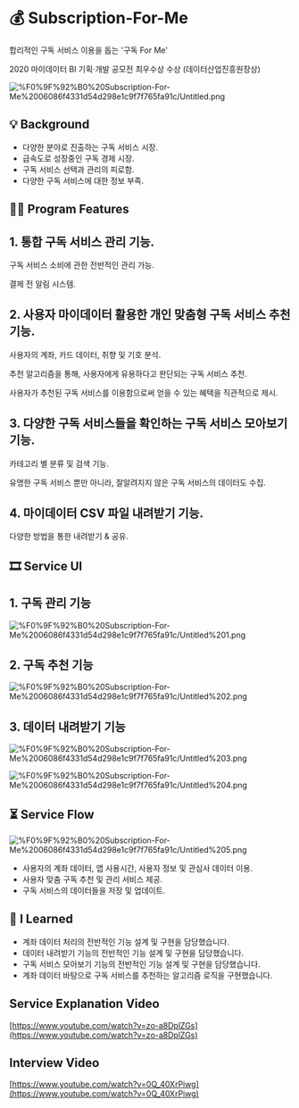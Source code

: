 # 💰 Subscription-For-Me


합리적인 구독 서비스 이용을 돕는 '구독 For Me'

2020 마이데이터 BI 기획·개발 공모전 최우수상 수상 (데이터산업진흥원장상)

![%F0%9F%92%B0%20Subscription-For-Me%2006086f4331d54d298e1c9f7f765fa91c/Untitled.png](%F0%9F%92%B0%20Subscription-For-Me%2006086f4331d54d298e1c9f7f765fa91c/Untitled.png)

## **💡 Background**


- 다양한 분야로 진출하는 구독 서비스 시장.
- 급속도로 성장중인 구독 경제 시장.
- 구독 서비스 선택과 관리의 피로함.
- 다양한 구독 서비스에 대한 정보 부족.

## 👩‍💻 Program Features



## 1. 통합 구독 서비스 관리 기능.

구독 서비스 소비에 관한 전반적인 관리 가능.

결제 전 알림 시스템.

## 2. 사용자 마이데이터 활용한 개인 맞춤형 구독 서비스 추천 기능.

사용자의 계좌, 카드 데이터, 취향 및 기호 분석.

추천 알고리즘을 통해, 사용자에게 유용하다고 판단되는 구독 서비스 추천.

사용자가 추천된 구독 서비스를 이용함으로써 얻을 수 있는 혜택을 직관적으로 제시.

## 3. 다양한 구독 서비스들을 확인하는 구독 서비스 모아보기 기능.

카테고리 별 분류 및 검색 기능.

유명한 구독 서비스 뿐만 아니라, 잘알려지지 않은 구독 서비스의 데이터도 수집.

## 4. 마이데이터 CSV 파일 내려받기 기능.

다양한 방법을 통한 내려받기 & 공유.

## 🎞️ Service UI

## 1. 구독 관리 기능

![%F0%9F%92%B0%20Subscription-For-Me%2006086f4331d54d298e1c9f7f765fa91c/Untitled%201.png](%F0%9F%92%B0%20Subscription-For-Me%2006086f4331d54d298e1c9f7f765fa91c/Untitled%201.png)

## 2. 구독 추천 기능

![%F0%9F%92%B0%20Subscription-For-Me%2006086f4331d54d298e1c9f7f765fa91c/Untitled%202.png](%F0%9F%92%B0%20Subscription-For-Me%2006086f4331d54d298e1c9f7f765fa91c/Untitled%202.png)

## 3. 데이터 내려받기 기능

![%F0%9F%92%B0%20Subscription-For-Me%2006086f4331d54d298e1c9f7f765fa91c/Untitled%203.png](%F0%9F%92%B0%20Subscription-For-Me%2006086f4331d54d298e1c9f7f765fa91c/Untitled%203.png)

![%F0%9F%92%B0%20Subscription-For-Me%2006086f4331d54d298e1c9f7f765fa91c/Untitled%204.png](%F0%9F%92%B0%20Subscription-For-Me%2006086f4331d54d298e1c9f7f765fa91c/Untitled%204.png)

## ⏳ Service Flow


![%F0%9F%92%B0%20Subscription-For-Me%2006086f4331d54d298e1c9f7f765fa91c/Untitled%205.png](%F0%9F%92%B0%20Subscription-For-Me%2006086f4331d54d298e1c9f7f765fa91c/Untitled%205.png)

- 사용자의 계좌 데이터, 앱 사용시간, 사용자 정보 및 관심사 데이터 이용.
- 사용자 맞춤 구독 추천 및 관리 서비스 제공.
- 구독 서비스의 데이터들을 저장 및 업데이트.

## 💭 I Learned


- 계좌 데이터 처리의 전반적인 기능 설계 및 구현을 담당했습니다.
- 데이터 내려받기 기능의 전반적인 기능 설계 및 구현을 담당했습니다.
- 구독 서비스 모아보기 기능의 전반적인 기능 설계 및 구현을 담당했습니다.
- 계좌 데이터 바탕으로 구독 서비스를 추천하는 알고리즘 로직을 구현했습니다.

## Service Explanation Video


[https://www.youtube.com/watch?v=zo-a8DplZGs](https://www.youtube.com/watch?v=zo-a8DplZGs)

## Interview Video


[https://www.youtube.com/watch?v=0Q_40XrPiwg](https://www.youtube.com/watch?v=0Q_40XrPiwg)
